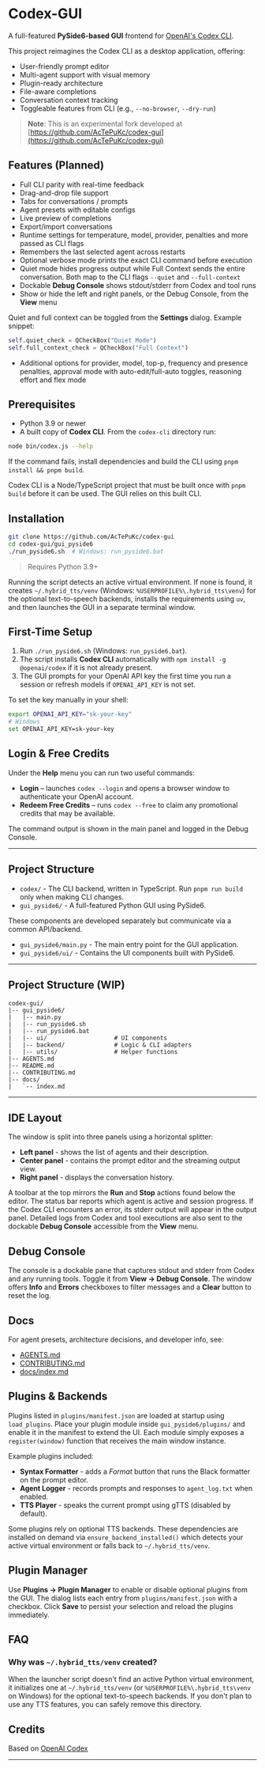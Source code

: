 # Codex-GUI

A full-featured **PySide6-based GUI** frontend for [OpenAI's Codex CLI](https://github.com/openai/codex).

This project reimagines the Codex CLI as a desktop application, offering:

- User-friendly prompt editor
- Multi-agent support with visual memory
- Plugin-ready architecture
- File-aware completions
- Conversation context tracking
- Toggleable features from CLI (e.g., `--no-browser`, `--dry-run`)

> **Note**: This is an experimental fork developed at [https://github.com/AcTePuKc/codex-gui](https://github.com/AcTePuKc/codex-gui)

## Features (Planned)

- Full CLI parity with real-time feedback
- Drag-and-drop file support
- Tabs for conversations / prompts
- Agent presets with editable configs
- Live preview of completions
- Export/import conversations
- Runtime settings for temperature, model, provider, penalties and more passed as CLI flags
- Remembers the last selected agent across restarts
- Optional verbose mode prints the exact CLI command before execution
- Quiet mode hides progress output while Full Context sends the entire conversation. Both map to the CLI flags `--quiet` and `--full-context`
- Dockable **Debug Console** shows stdout/stderr from Codex and tool runs
- Show or hide the left and right panels, or the Debug Console, from the **View** menu

Quiet and full context can be toggled from the **Settings** dialog.
Example snippet:
```python
self.quiet_check = QCheckBox("Quiet Mode")
self.full_context_check = QCheckBox("Full Context")
```
- Additional options for provider, model, top-p, frequency and presence penalties,
  approval mode with auto-edit/full-auto toggles, reasoning effort and flex mode

## Prerequisites

- Python 3.9 or newer
- A built copy of **Codex CLI**. From the `codex-cli` directory run:

```bash
node bin/codex.js --help
```

If the command fails, install dependencies and build the CLI using `pnpm install && pnpm build`.

Codex CLI is a Node/TypeScript project that must be built once with `pnpm build` before it can be used. The GUI relies on this built CLI.

## Installation

```bash
git clone https://github.com/AcTePuKc/codex-gui
cd codex-gui/gui_pyside6
./run_pyside6.sh  # Windows: run_pyside6.bat
````

> Requires Python 3.9+

Running the script detects an active virtual environment. If none is found, it
creates `~/.hybrid_tts/venv` (Windows: `%USERPROFILE%\.hybrid_tts\venv`) for
the optional text-to-speech backends, installs the requirements using `uv`, and
then launches the GUI in a separate terminal window.

## First-Time Setup

1. Run `./run_pyside6.sh` (Windows: `run_pyside6.bat`).
2. The script installs **Codex CLI** automatically with `npm install -g @openai/codex` if it is not already present.
3. The GUI prompts for your OpenAI API key the first time you run a session or refresh models if `OPENAI_API_KEY` is not set.

To set the key manually in your shell:

```bash
export OPENAI_API_KEY="sk-your-key"
# Windows
set OPENAI_API_KEY=sk-your-key
```

## Login & Free Credits

Under the **Help** menu you can run two useful commands:

- **Login** – launches `codex --login` and opens a browser window to authenticate
  your OpenAI account.
- **Redeem Free Credits** – runs `codex --free` to claim any promotional credits
  that may be available.

The command output is shown in the main panel and logged in the Debug Console.

---

## Project Structure

- `codex/` - The CLI backend, written in TypeScript. Run `pnpm run build` only when making CLI changes.
- `gui_pyside6/` - A full-featured Python GUI using PySide6.

These components are developed separately but communicate via a common API/backend.
- `gui_pyside6/main.py` - The main entry point for the GUI application.
- `gui_pyside6/ui/` - Contains the UI components built with PySide6.
---

## Project Structure (WIP)

```
codex-gui/
|-- gui_pyside6/
|   |-- main.py
|   |-- run_pyside6.sh
|   |-- run_pyside6.bat
|   |-- ui/                   # UI components
|   |-- backend/              # Logic & CLI adapters
|   |-- utils/                # Helper functions
|-- AGENTS.md
|-- README.md
|-- CONTRIBUTING.md
|-- docs/
|   `-- index.md
```

---

## IDE Layout

The window is split into three panels using a horizontal splitter:

- **Left panel** - shows the list of agents and their description.
- **Center panel** - contains the prompt editor and the streaming output view.
- **Right panel** - displays the conversation history.

A toolbar at the top mirrors the **Run** and **Stop** actions found below the
editor. The status bar reports which agent is active and session progress.
If the Codex CLI encounters an error, its stderr output will appear in the output panel.
Detailed logs from Codex and tool executions are also sent to the dockable **Debug Console** accessible from the **View** menu.

## Debug Console

The console is a dockable pane that captures stdout and stderr from Codex and
any running tools. Toggle it from **View → Debug Console**. The window offers
**Info** and **Errors** checkboxes to filter messages and a **Clear** button to
reset the log.

## Docs

For agent presets, architecture decisions, and developer info, see:

* [AGENTS.md](./AGENTS.md)
* [CONTRIBUTING.md](./CONTRIBUTING.md)
* [docs/index.md](./docs/index.md)

## Plugins & Backends

Plugins listed in `plugins/manifest.json` are loaded at startup using `load_plugins`.
Place your plugin module inside `gui_pyside6/plugins/` and enable it in the manifest to extend the UI.
Each module simply exposes a `register(window)` function that receives the main window instance.

Example plugins included:

- **Syntax Formatter** - adds a *Format* button that runs the Black formatter on the prompt editor.
- **Agent Logger** - records prompts and responses to `agent_log.txt` when enabled.
- **TTS Player** - speaks the current prompt using gTTS (disabled by default).

Some plugins rely on optional TTS backends. These dependencies are installed on demand via `ensure_backend_installed()` which detects your active virtual environment or falls back to `~/.hybrid_tts/venv`.

## Plugin Manager

Use **Plugins → Plugin Manager** to enable or disable optional plugins from the
GUI. The dialog lists each entry from `plugins/manifest.json` with a checkbox.
Click **Save** to persist your selection and reload the plugins immediately.

## FAQ

### Why was `~/.hybrid_tts/venv` created?

When the launcher script doesn't find an active Python virtual environment, it
initializes one at `~/.hybrid_tts/venv` (or `%USERPROFILE%\.hybrid_tts\venv` on
Windows) for the optional text-to-speech backends. If you don't plan to use any
TTS features, you can safely remove this directory.

## Credits

Based on [OpenAI Codex](https://github.com/openai/codex)

---
